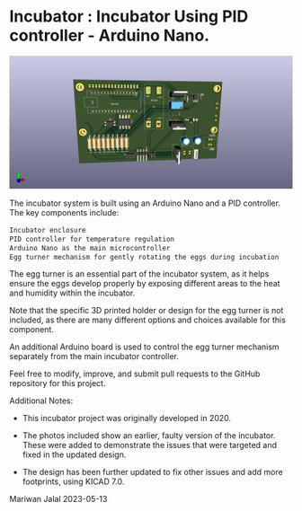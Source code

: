 # Incubator : Incubator Using PID controller - Arduino Nano.
![Top](Top.png)

 

The incubator system is built using an Arduino Nano and a PID controller. The key components include:

    Incubator enclosure
    PID controller for temperature regulation
    Arduino Nano as the main microcontroller
    Egg turner mechanism for gently rotating the eggs during incubation

The egg turner is an essential part of the incubator system, as it helps ensure the eggs develop properly by exposing different areas to the heat and humidity within the incubator. 

Note that the specific 3D printed holder or design for the egg turner is not included, as there are many different options and choices available for this component.

An additional Arduino board is used to control the egg turner mechanism separately from the main incubator controller.

Feel free to modify, improve, and submit pull requests to the GitHub repository for this project.

Additional Notes:

- This incubator project was originally developed in 2020.

- The photos included show an earlier, faulty version of the incubator. These were added to demonstrate the issues that were targeted and fixed in the updated design.

- The design has been further updated to fix other issues and add more footprints, using KICAD 7.0.

Mariwan Jalal 2023-05-13
